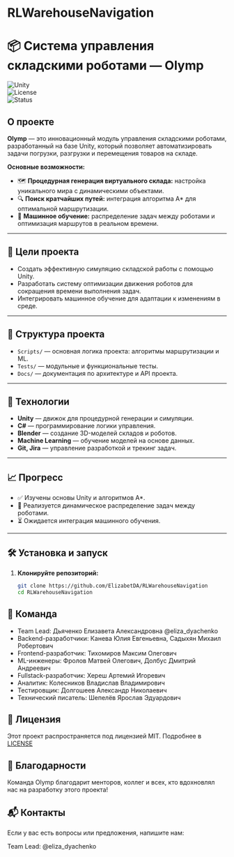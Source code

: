 # RLWarehouseNavigation
# 📦 Система управления складскими роботами — Olymp  

![Unity](https://img.shields.io/badge/Unity-2022.3-blue)  
![License](https://img.shields.io/badge/License-MIT-green)  
![Status](https://img.shields.io/badge/Status-In%20Progress-yellow)  

## О проекте  

**Olymp** — это инновационный модуль управления складскими роботами, разработанный на базе Unity, который позволяет автоматизировать задачи погрузки, разгрузки и перемещения товаров на складе.  

**Основные возможности:**  
- 🗺 **Процедурная генерация виртуального склада:** настройка уникального мира с динамическими объектами.  
- 🔍 **Поиск кратчайших путей:** интеграция алгоритма A\* для оптимальной маршрутизации.  
- 🤖 **Машинное обучение:** распределение задач между роботами и оптимизация маршрутов в реальном времени.  

---

## 🎯 Цели проекта  

- Создать эффективную симуляцию складской работы с помощью Unity.  
- Разработать систему оптимизации движения роботов для сокращения времени выполнения задач.  
- Интегрировать машинное обучение для адаптации к изменениям в среде.  

---

## 📂 Структура проекта  
  
- `Scripts/` — основная логика проекта: алгоритмы маршрутизации и ML.  
- `Tests/` — модульные и функциональные тесты.  
- `Docs/` — документация по архитектуре и API проекта.  

---

## 🚀 Технологии  

- **Unity** — движок для процедурной генерации и симуляции.  
- **C#** — программирование логики управления.  
- **Blender** — создание 3D-моделей складов и роботов.  
- **Machine Learning** — обучение моделей на основе данных.  
- **Git, Jira** — управление разработкой и трекинг задач.  

---

## 📈 Прогресс  

- ✅ Изучены основы Unity и алгоритмов A\*.  
- 🔄 Реализуется динамическое распределение задач между роботами.  
- ⏳ Ожидается интеграция машинного обучения.  

---

## 🛠 Установка и запуск  

1. **Клонируйте репозиторий:**  
   ```bash
   git clone https://github.com/ElizabetDA/RLWarehouseNavigation
   cd RLWarehouseNavigation

## 🤝 Команда
- Team Lead: Дьяченко Елизавета Александровна @eliza_dyachenko
- Backend-разработчики: Канева Юлия Евгеньевна, Садыхян Михаил Робертович
- Frontend-разработчик: Тихомиров Максим Олегович
- ML-инженеры: Фролов Матвей Олегович, Долбус Дмитрий Андреевич
- Fullstack-разработчик: Хереш Артемий Игоревич
- Аналитик: Колесников Владислав Владимирович
- Тестировщик: Долгошеев Александр Николаевич
- Технический писатель: Шепелёв Ярослав Эдуардович

## 📝 Лицензия
Этот проект распространяется под лицензией MIT. Подробнее в [LICENSE](LICENSE)

## 🌟 Благодарности
Команда Olymp благодарит менторов, коллег и всех, кто вдохновлял нас на разработку этого проекта!

## 📬 Контакты
Если у вас есть вопросы или предложения, напишите нам:

Team Lead: @eliza_dyachenko

